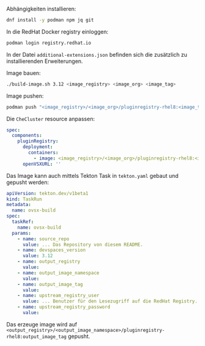 Abhängigkeiten installieren:
```sh
dnf install -y podman npm jq git
```

In die RedHat Docker registry einloggen:
```sh
podman login registry.redhat.io
```

In der Datei `additional-extensions.json` befinden sich die zusätzlich zu installierenden Erweiterungen.

Image bauen:
```sh
./build-image.sh 3.12 <image_registry> <image_org> <image_tag>
```

Image pushen:
```sh
podman push "<image_registry>/<image_org>/pluginregistry-rhel8:<image_tag>"
```

Die `CheCluster` resource anpassen:
```yaml
spec:
  components:
    pluginRegistry:
      deployment:
        containers:
          - image: <image_registry>/<image_org>/pluginregistry-rhel8:<image_tag>
      openVSXURL: ''
```

Das Image kann auch mittels Tekton Task in `tekton.yaml` gebaut und gepusht werden:

```yaml
apiVersion: tekton.dev/v1beta1
kind: TaskRun
metadata:
  name: ovsx-build
spec:
  taskRef:
    name: ovsx-build
  params:
    - name: source_repo
      value: ... Das Repository von diesem README.
    - name: devspaces_version
      value: 3.12
    - name: output_registry
      value:
    - name: output_image_namespace
      value:
    - name: output_image_tag
      value:
    - name: upstream_registry_user
      value: ... Benutzer für den Lesezugriff auf die RedHat Registry.
    - name: upstream_registry_password
      value:
```

Das erzeuge image wird auf `<output_registry>/<output_image_namespace>/pluginregistry-rhel8:output_image_tag` gepusht.
